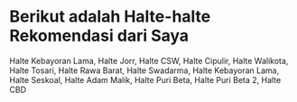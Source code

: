 <h1> Berikut adalah Halte-halte Rekomendasi dari Saya </h1>

Halte Kebayoran Lama, Halte Jorr, Halte CSW, Halte Cipulir, Halte Walikota, Halte Tosari, Halte Rawa Barat, Halte Swadarma, Halte Kebayoran Lama, Halte Seskoal, Halte Adam Malik, Halte Puri Beta, Halte Puri Beta 2, Halte CBD
